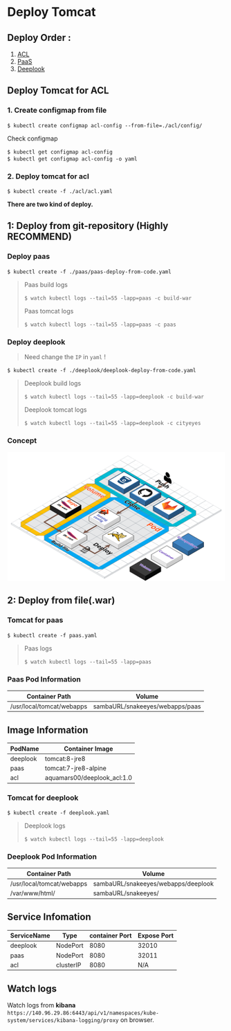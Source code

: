 # Deploy Tomcat

## **Deploy Order :**

1. [ACL](./README.md#deploy-tomcat-for-acl)
2. [PaaS](./README.md#deploy-paas)
3. [Deeplook](./README.md#deploy-deeplook)

## Deploy Tomcat for ACL

### 1. Create configmap from file

```shell
$ kubectl create configmap acl-config --from-file=./acl/config/
```

Check configmap

```shell
$ kubectl get configmap acl-config
$ kubectl get configmap acl-config -o yaml
```
### 2. Deploy tomcat for acl

```shell
$ kubectl create -f ./acl/acl.yaml
```

**There are two kind of deploy.**

## 1: Deploy from git-repository (Highly RECOMMEND)

### Deploy paas
```shell
$ kubectl create -f ./paas/paas-deploy-from-code.yaml
```

> Paas build logs
>```shell
>$ watch kubectl logs --tail=55 -lapp=paas -c build-war
>```
> Paas tomcat logs
>```shell
>$ watch kubectl logs --tail=55 -lapp=paas -c paas
>```


### Deploy deeplook

> Need change the `IP` in `yaml` !

```shell
$ kubectl create -f ./deeplook/deeplook-deploy-from-code.yaml
```

> Deeplook build logs
>```shell
>$ watch kubectl logs --tail=55 -lapp=deeplook -c build-war
>```
> Deeplook tomcat logs
>```shell
>$ watch kubectl logs --tail=55 -lapp=deeplook -c cityeyes
>```

### Concept

![alt text](/Images/Deploy_from_code.png "Deploy From Code")

## 2: Deploy from file(.war)

### Tomcat for paas
```shell
$ kubectl create -f paas.yaml
```

>Paas logs
>```shell
>$ watch kubectl logs --tail=55 -lapp=paas 
>```

### Paas Pod Information
|Container Path|Volume|
|-|-|
|/usr/local/tomcat/webapps|sambaURL/snakeeyes/webapps/paas|

## Image Information
|PodName|Container Image|
|-|-|
|deeplook|tomcat:8-jre8|
|paas|tomcat:7-jre8-alpine|
|acl|aquamars00/deeplook_acl:1.0|

### Tomcat for deeplook
```shell
$ kubectl create -f deeplook.yaml
```

>Deeplook logs
>```shell
>$ watch kubectl logs --tail=55 -lapp=deeplook 
>```

### Deeplook Pod Information

|Container Path|Volume|
|-|-|
|/usr/local/tomcat/webapps|sambaURL/snakeeyes/webapps/deeplook|
|/var/www/html/|sambaURL/snakeeyes/|

## Service Infomation
|ServiceName|Type|container Port|Expose Port|
|-|-|-|-|
|deeplook|NodePort|8080|32010|
|paas|NodePort|8080|32011|
|acl|clusterIP|8080|N/A|

## Watch logs

Watch logs from **kibana**
`https://140.96.29.86:6443/api/v1/namespaces/kube-system/services/kibana-logging/proxy` on browser.